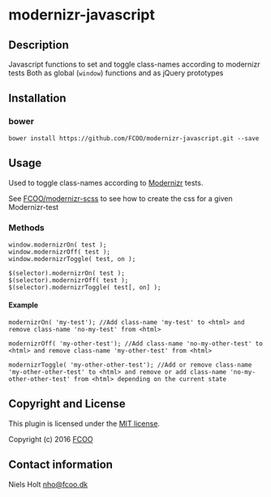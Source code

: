 # modernizr-javascript
>


## Description
Javascript functions to set and toggle class-names according to modernizr tests
Both as global (`window`) functions and as jQuery prototypes

## Installation
### bower
`bower install https://github.com/FCOO/modernizr-javascript.git --save`

## Usage

Used to toggle class-names according to [Modernizr](https://modernizr.com/) tests.

See [FCOO/modernizr-scss](https://github.com/FCOO/modernizr-scss) to see how to create the css for a given Modernizr-test

### Methods

    window.modernizrOn( test ); 
    window.modernizrOff( test );
    window.modernizrToggle( test, on );

    $(selector).modernizrOn( test );
    $(selector).modernizrOff( test );
    $(selector).modernizrToggle( test[, on] ); 

#### Example
    modernizrOn( 'my-test'); //Add class-name 'my-test' to <html> and remove class-name 'no-my-test' from <html>

    modernizrOff( 'my-other-test'); //Add class-name 'no-my-other-test' to <html> and remove class-name 'my-other-test' from <html>

    modernizrToggle( 'my-other-other-test'); //Add or remove class-name 'my-other-other-test' to <html> and remove or add class-name 'no-my-other-other-test' from <html> depending on the current state

## Copyright and License
This plugin is licensed under the [MIT license](https://github.com/FCOO/modernizr-javascript/LICENSE).

Copyright (c) 2016 [FCOO](https://github.com/FCOO)

## Contact information

Niels Holt nho@fcoo.dk
